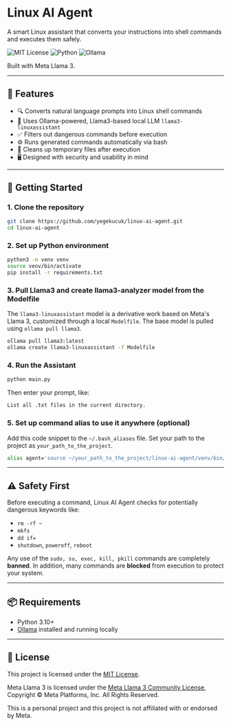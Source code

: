 # Linux AI Agent

A smart Linux assistant that converts your instructions into shell commands and executes them safely.

![MIT License](https://img.shields.io/badge/license-MIT-green)
![Python](https://img.shields.io/badge/Python-3.10+-blue)
![Ollama](https://img.shields.io/badge/Ollama-Local%20LLM%20LinuxAssistant-orange)

Built with Meta Llama 3.

---

## 🧩 Features

- 🔍 Converts natural language prompts into Linux shell commands
- 🧠 Uses Ollama-powered, Llama3-based local LLM `llama3-linuxassistant`
- ✅ Filters out dangerous commands before execution
- ⚙️ Runs generated commands automatically via bash
- 🧼 Cleans up temporary files after execution
- 🖥️ Designed with security and usability in mind

---

## 🚀 Getting Started

### 1. Clone the repository

```bash
git clone https://github.com/yegekucuk/linux-ai-agent.git
cd linux-ai-agent
```

### 2. Set up Python environment

```bash
python3 -m venv venv
source venv/bin/activate
pip install -r requirements.txt
```

### 3. Pull Llama3 and create llama3-analyzer model from the Modelfile
The `llama3-linuxassistant` model is a derivative work based on Meta's Llama 3, customized through a local `Modelfile`. The base model is pulled using `ollama pull llama3`.

```bash
ollama pull llama3:latest
ollama create llama3-linuxassistant -f Modelfile
```

### 4. Run the Assistant

```bash
python main.py
```

Then enter your prompt, like:

```bash
List all .txt files in the current directory.
```

### 5. Set up command alias to use it anywhere (optional)

Add this code snippet to the `~/.bash_aliases` file. Set your path to the project as `your_path_to_the_project`.
```bash
alias agent='source ~/your_path_to_the_project/linux-ai-agent/venv/bin/activate && python3 ~/your_path_to_the_project/linux-agi-agent/main.py && deactivate'
```

---

## ⚠️ Safety First

Before executing a command, Linux AI Agent checks for potentially dangerous keywords like:

- `rm -rf ~`
- `mkfs`
- `dd if=`
- `shutdown`, `poweroff`, `reboot`

Any use of the `sudo, su, exec, kill, pkill` commands are completely **banned**.
In addition, many commands are **blocked** from execution to protect your system.

---

## 📦 Requirements

- Python 3.10+
- [Ollama](https://ollama.com/) installed and running locally

---

## 📄 License

This project is licensed under the [MIT License](LICENSE).

Meta Llama 3 is licensed under the [Meta Llama 3 Community License](https://github.com/meta-llama/llama3/blob/main/LICENSE), Copyright © Meta Platforms, Inc. All Rights Reserved.

This is a personal project and this project is not affiliated with or endorsed by Meta.

